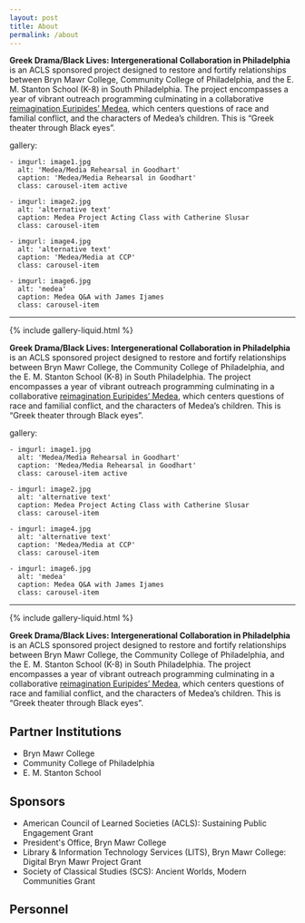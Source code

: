 ```yaml
---
layout: post
title: About
permalink: /about
---
```


**Greek Drama/Black Lives: Intergenerational Collaboration in Philadelphia** is an ACLS sponsored project designed to restore and fortify relationships between Bryn Mawr College, Community College of Philadelphia, and the E. M. Stanton School (K-8) in South Philadelphia. The project encompasses a year of vibrant outreach programming culminating in a collaborative [reimagination Euripides’ Medea](play), which centers questions of race and familial conflict, and the characters of Medea’s children. This is “Greek theater through Black eyes”.

gallery:

    - imgurl: image1.jpg
      alt: 'Medea/Media Rehearsal in Goodhart'
      caption: 'Medea/Media Rehearsal in Goodhart'
      class: carousel-item active

    - imgurl: image2.jpg
      alt: 'alternative text'
      caption: Medea Project Acting Class with Catherine Slusar
      class: carousel-item

    - imgurl: image4.jpg
      alt: 'alternative text'
      caption: 'Medea/Media at CCP'
      class: carousel-item

    - imgurl: image6.jpg
      alt: 'medea'
      caption: Medea Q&A with James Ijames
      class: carousel-item

---

{% include gallery-liquid.html %}

**Greek Drama/Black Lives: Intergenerational Collaboration in Philadelphia** is an ACLS sponsored project designed to restore and fortify relationships between Bryn Mawr College, the Community College of Philadelphia, and the E. M. Stanton School (K-8) in South Philadelphia. The project encompasses a year of vibrant outreach programming culminating in a collaborative [reimagination Euripides’ Medea](play), which centers questions of race and familial conflict, and the characters of Medea’s children. This is “Greek theater through Black eyes”.

gallery:

    - imgurl: image1.jpg
      alt: 'Medea/Media Rehearsal in Goodhart'
      caption: 'Medea/Media Rehearsal in Goodhart'
      class: carousel-item active

    - imgurl: image2.jpg
      alt: 'alternative text'
      caption: Medea Project Acting Class with Catherine Slusar
      class: carousel-item

    - imgurl: image4.jpg
      alt: 'alternative text'
      caption: 'Medea/Media at CCP'
      class: carousel-item

    - imgurl: image6.jpg
      alt: 'medea'
      caption: Medea Q&A with James Ijames
      class: carousel-item

---

{% include gallery-liquid.html %}

**Greek Drama/Black Lives: Intergenerational Collaboration in Philadelphia** is an ACLS sponsored project designed to restore and fortify relationships between Bryn Mawr College, the Community College of Philadelphia, and the E. M. Stanton School (K-8) in South Philadelphia. The project encompasses a year of vibrant outreach programming culminating in a collaborative [reimagination Euripides’ Medea](play), which centers questions of race and familial conflict, and the characters of Medea’s children. This is “Greek theater through Black eyes”.

## Partner Institutions

- Bryn Mawr College
- Community College of Philadelphia
- E. M. Stanton School

## Sponsors

- American Council of Learned Societies (ACLS): Sustaining Public Engagement Grant
- President's Office, Bryn Mawr College
- Library & Information Technology Services (LITS), Bryn Mawr College: Digital Bryn Mawr Project Grant
- Society of Classical Studies (SCS): Ancient Worlds, Modern Communities Grant

## Personnel
